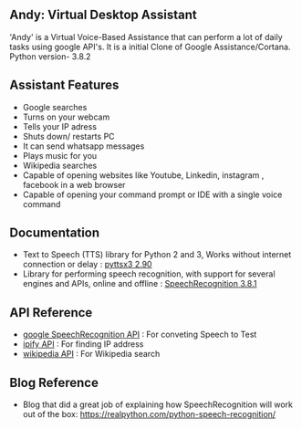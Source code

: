 ## Andy: Virtual Desktop Assistant
'Andy' is a Virtual Voice-Based Assistance that can perform a lot of daily tasks using google API's.
It is a initial Clone of Google Assistance/Cortana.
Python version- 3.8.2

## Assistant Features
 - Google searches
 - Turns on your webcam
 - Tells your IP adress
 - Shuts down/ restarts PC
 - It can send whatsapp messages
 - Plays music for you
 - Wikipedia searches
 - Capable of opening websites like Youtube, Linkedin, instagram , facebook in a web browser
 - Capable of opening your command prompt or IDE with a single voice command


## Documentation

- Text to Speech (TTS) library for Python 2 and 3, Works without internet connection or delay : [pyttsx3 2.90](https://pypi.org/project/pyttsx3/)
- Library for performing speech recognition, with support for several engines and APIs, online and offline : [SpeechRecognition 3.8.1](https://pypi.org/project/SpeechRecognition/)

## API Reference

- [google SpeechRecognition API](https://pypi.org/project/SpeechRecognition/) : For conveting Speech to Test
- [ipify API](https://www.ipify.org/) : For finding IP address
- [wikipedia API](https://pypi.org/project/wikipedia/) : For Wikipedia search

## Blog Reference

- Blog that did a great job of explaining how SpeechRecognition will work out of the box: https://realpython.com/python-speech-recognition/
